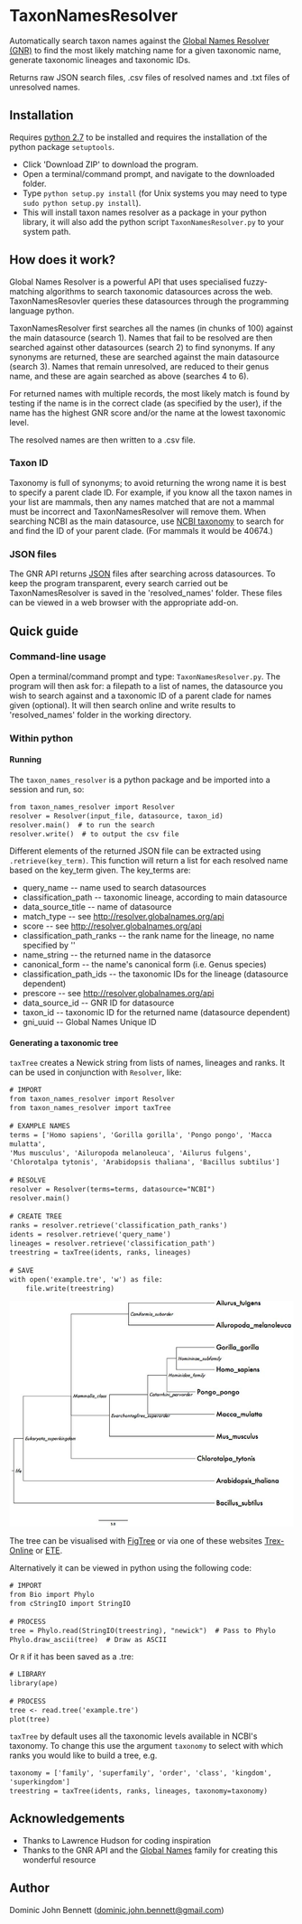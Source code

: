 # TaxonNamesResolver
Automatically search taxon names against the [Global Names Resolver (GNR)](resolver.globalnames.org) to find the most likely matching name for a given taxonomic name, generate taxonomic lineages and taxonomic IDs.

Returns raw JSON search files, .csv files of resolved names and .txt files of unresolved names.

## Installation
Requires [python 2.7](https://wiki.python.org/moin/BeginnersGuide/Download) to be installed and requires the installation of the python package `setuptools`.
* Click 'Download ZIP' to download the program.
* Open a terminal/command prompt, and navigate to the downloaded folder.
* Type `python setup.py install` (for Unix systems you may need to type `sudo python setup.py install`).
* This will install taxon names resolver as a package in your python library, it will also add the python script `TaxonNamesResolver.py` to your system path.

## How does it work?
Global Names Resolver is a powerful API that uses specialised fuzzy-matching algorithms to search taxonomic datasources across the web. TaxonNamesResovler queries these datasources through the programming language python.

TaxonNamesResolver first searches all the names (in chunks of 100) against the main datasource (search 1). Names that fail to be resolved are then searched against other datasources (search 2) to find synonyms. If any synonyms are returned, these are searched against the main datasource (search 3). Names that remain unresolved, are reduced to their genus name, and these are again searched as above (searches 4 to 6).

For returned names with multiple records, the most likely match is found by testing if the name is in the correct clade (as specified by the user), if the name has the highest GNR score and/or the name at the lowest taxonomic level.

The resolved names are then written to a .csv file.

### Taxon ID
Taxonomy is full of synonyms; to avoid returning the wrong name it is best to specify a parent clade ID. For example, if you know all the taxon names in your list are mammals, then any names matched that are not a mammal must be incorrect and TaxonNamesResolver will remove them. When searching NCBI as the main datasource, use [NCBI taxonomy](http://www.ncbi.nlm.nih.gov/taxonomy) to search for and find the ID of your parent clade. (For mammals it would be 40674.)

### JSON files
The GNR API returns [JSON](http://en.wikipedia.org/wiki/JSON) files after searching across datasources. To keep the program transparent, every search carried out be TaxonNamesResolver is saved in the 'resolved_names' folder. These files can be viewed in a web browser with the appropriate add-on.

## Quick guide
### Command-line usage
Open a terminal/command prompt and type: `TaxonNamesResolver.py`. The program will then ask for: a filepath to a list of names, the datasource you wish to search against and a taxonomic ID of a parent clade for names given (optional). It will then search online and write results to 'resolved_names' folder in the working directory.

### Within python
#### Running
The `taxon_names_resolver` is a python package and be imported into a session and run, so:
```{python}
from taxon_names_resolver import Resolver
resolver = Resolver(input_file, datasource, taxon_id)
resolver.main()  # to run the search
resolver.write()  # to output the csv file
```

Different elements of the returned JSON file can be extracted using `.retrieve(key_term)`. This function will return a list for each resolved name based on the key_term given. The key_terms are:
* query_name -- name used to search datasources
* classification_path -- taxonomic lineage, according to main datasource
* data_source_title -- name of datasource
* match_type -- see http://resolver.globalnames.org/api
* score -- see http://resolver.globalnames.org/api
* classification_path_ranks -- the rank name for the lineage, no name specified by ''
* name_string -- the returned name in the datasorce
* canonical_form -- the name's canonical form (i.e. Genus species)
* classification_path_ids -- the taxonomic IDs for the lineage (datasource dependent)
* prescore -- see http://resolver.globalnames.org/api
* data_source_id -- GNR ID for datasource
* taxon_id -- taxonomic ID for the returned name (datasource dependent)
* gni_uuid -- Global Names Unique ID

#### Generating a taxonomic tree
`taxTree` creates a Newick string from lists of names, lineages and ranks. It can be used in conjunction with `Resolver`, like:

```{python}
# IMPORT
from taxon_names_resolver import Resolver
from taxon_names_resolver import taxTree

# EXAMPLE NAMES
terms = ['Homo sapiens', 'Gorilla gorilla', 'Pongo pongo', 'Macca mulatta',
'Mus musculus', 'Ailuropoda melanoleuca', 'Ailurus fulgens',
'Chlorotalpa tytonis', 'Arabidopsis thaliana', 'Bacillus subtilus']

# RESOLVE
resolver = Resolver(terms=terms, datasource="NCBI")
resolver.main()

# CREATE TREE
ranks = resolver.retrieve('classification_path_ranks')
idents = resolver.retrieve('query_name')
lineages = resolver.retrieve('classification_path')
treestring = taxTree(idents, ranks, lineages)

# SAVE
with open('example.tre', 'w') as file:
    file.write(treestring)
```

![tree](https://raw.githubusercontent.com/DomBennett/TaxonNamesResolver/master/example.jpg "An example taxonomic tree")

The tree can be visualised with [FigTree](http://tree.bio.ed.ac.uk/software/figtree/) or via one of these websites [Trex-Online](http://www.trex.uqam.ca/index.php?action=newick) or [ETE](http://etetoolkit.org/treeview/).

Alternatively it can be viewed in python using the following code:
```{python}
# IMPORT
from Bio import Phylo
from cStringIO import StringIO

# PROCESS
tree = Phylo.read(StringIO(treestring), "newick")  # Pass to Phylo
Phylo.draw_ascii(tree)  # Draw as ASCII
```

Or `R` if it has been saved as a .tre:
```{R}
# LIBRARY
library(ape)

# PROCESS
tree <- read.tree('example.tre')
plot(tree)
```

`taxTree` by default uses all the taxonomic levels available in NCBI's taxonomy. To change this use the argument `taxonomy` to select with which ranks you would like to build a tree, e.g.

```{python}
taxonomy = ['family', 'superfamily', 'order', 'class', 'kingdom', 'superkingdom']
treestring = taxTree(idents, ranks, lineages, taxonomy=taxonomy)
```

## Acknowledgements
* Thanks to Lawrence Hudson for coding inspiration
* Thanks to the GNR API and the [Global Names](http://www.globalnames.org/) family for creating this wonderful resource

## Author
Dominic John Bennett (dominic.john.bennett@gmail.com)
